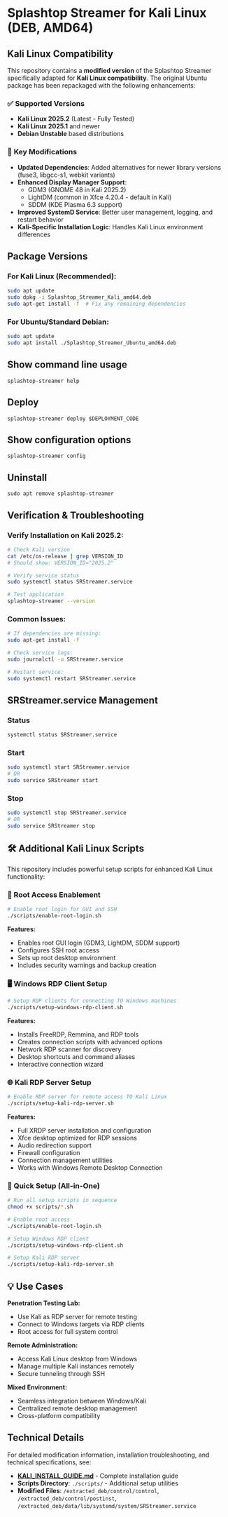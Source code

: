 # Splashtop Streamer for Kali Linux (DEB, AMD64)

## Kali Linux Compatibility

This repository contains a **modified version** of the Splashtop Streamer specifically adapted for **Kali Linux compatibility**. The original Ubuntu package has been repackaged with the following enhancements:

### ✅ **Supported Versions**
- **Kali Linux 2025.2** (Latest - Fully Tested)
- **Kali Linux 2025.1** and newer
- **Debian Unstable** based distributions

### 🔧 **Key Modifications**
- **Updated Dependencies**: Added alternatives for newer library versions (fuse3, libgcc-s1, webkit variants)
- **Enhanced Display Manager Support**: 
  - GDM3 (GNOME 48 in Kali 2025.2)
  - LightDM (common in Xfce 4.20.4 - default in Kali)
  - SDDM (KDE Plasma 6.3 support)
- **Improved SystemD Service**: Better user management, logging, and restart behavior
- **Kali-Specific Installation Logic**: Handles Kali Linux environment differences

## Package Versions

### For Kali Linux (Recommended):
```bash
sudo apt update
sudo dpkg -i Splashtop_Streamer_Kali_amd64.deb
sudo apt-get install -f  # Fix any remaining dependencies
```

### For Ubuntu/Standard Debian:
```bash
sudo apt update  
sudo apt install ./Splashtop_Streamer_Ubuntu_amd64.deb
```

## Show command line usage

    splashtop-streamer help

## Deploy

    splashtop-streamer deploy $DEPLOYMENT_CODE

## Show configuration options

    splashtop-streamer config

## Uninstall

    sudo apt remove splashtop-streamer

## Verification & Troubleshooting

### Verify Installation on Kali 2025.2:
```bash
# Check Kali version
cat /etc/os-release | grep VERSION_ID
# Should show: VERSION_ID="2025.2"

# Verify service status
sudo systemctl status SRStreamer.service

# Test application
splashtop-streamer --version
```

### Common Issues:
```bash
# If dependencies are missing:
sudo apt-get install -f

# Check service logs:
sudo journalctl -u SRStreamer.service

# Restart service:
sudo systemctl restart SRStreamer.service
```

## SRStreamer.service Management

### Status
```bash
systemctl status SRStreamer.service
```

### Start
```bash
sudo systemctl start SRStreamer.service
# OR
sudo service SRStreamer start
```

### Stop
```bash
sudo systemctl stop SRStreamer.service  
# OR
sudo service SRStreamer stop
```

## 🛠️ Additional Kali Linux Scripts

This repository includes powerful setup scripts for enhanced Kali Linux functionality:

### 🔐 Root Access Enablement
```bash
# Enable root login for GUI and SSH
./scripts/enable-root-login.sh
```
**Features:**
- Enables root GUI login (GDM3, LightDM, SDDM support)  
- Configures SSH root access
- Sets up root desktop environment
- Includes security warnings and backup creation

### 🖥️ Windows RDP Client Setup
```bash  
# Setup RDP clients for connecting TO Windows machines
./scripts/setup-windows-rdp-client.sh
```
**Features:**
- Installs FreeRDP, Remmina, and RDP tools
- Creates connection scripts with advanced options
- Network RDP scanner for discovery
- Desktop shortcuts and command aliases
- Interactive connection wizard

### 🌐 Kali RDP Server Setup  
```bash
# Enable RDP server for remote access TO Kali Linux
./scripts/setup-kali-rdp-server.sh
```
**Features:**
- Full XRDP server installation and configuration
- Xfce desktop optimized for RDP sessions
- Audio redirection support
- Firewall configuration
- Connection management utilities
- Works with Windows Remote Desktop Connection

### 🚀 Quick Setup (All-in-One)
```bash
# Run all setup scripts in sequence
chmod +x scripts/*.sh

# Enable root access
./scripts/enable-root-login.sh

# Setup Windows RDP client  
./scripts/setup-windows-rdp-client.sh

# Setup Kali RDP server
./scripts/setup-kali-rdp-server.sh
```

## 💡 Use Cases

**Penetration Testing Lab:**
- Use Kali as RDP server for remote testing
- Connect to Windows targets via RDP clients
- Root access for full system control

**Remote Administration:**
- Access Kali Linux desktop from Windows
- Manage multiple Kali instances remotely
- Secure tunneling through SSH

**Mixed Environment:**
- Seamless integration between Windows/Kali
- Centralized remote desktop management
- Cross-platform compatibility

## Technical Details

For detailed modification information, installation troubleshooting, and technical specifications, see:
- **[KALI_INSTALL_GUIDE.md](./KALI_INSTALL_GUIDE.md)** - Complete installation guide
- **Scripts Directory**: `./scripts/` - Additional setup utilities
- **Modified Files**: `/extracted_deb/control/control`, `/extracted_deb/control/postinst`, `/extracted_deb/data/lib/systemd/system/SRStreamer.service`


